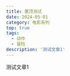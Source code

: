 ```yaml
---
title: 置顶测试
date: 2024-05-01
category: 电影系列
top: true
tags:
  - 动作
  - 冒险
description: '测试文章1'
---
```


测试文章1
